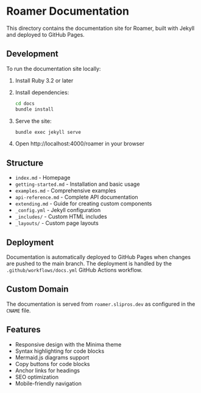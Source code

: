 # Roamer Documentation

This directory contains the documentation site for Roamer, built with Jekyll and deployed to GitHub Pages.

## Development

To run the documentation site locally:

1. Install Ruby 3.2 or later
2. Install dependencies:
   ```bash
   cd docs
   bundle install
   ```

3. Serve the site:
   ```bash
   bundle exec jekyll serve
   ```

4. Open http://localhost:4000/roamer in your browser

## Structure

- `index.md` - Homepage
- `getting-started.md` - Installation and basic usage
- `examples.md` - Comprehensive examples
- `api-reference.md` - Complete API documentation
- `extending.md` - Guide for creating custom components
- `_config.yml` - Jekyll configuration
- `_includes/` - Custom HTML includes
- `_layouts/` - Custom page layouts

## Deployment

Documentation is automatically deployed to GitHub Pages when changes are pushed to the main branch. The deployment is handled by the `.github/workflows/docs.yml` GitHub Actions workflow.

## Custom Domain

The documentation is served from `roamer.slipros.dev` as configured in the `CNAME` file.

## Features

- Responsive design with the Minima theme
- Syntax highlighting for code blocks
- Mermaid.js diagrams support
- Copy buttons for code blocks
- Anchor links for headings
- SEO optimization
- Mobile-friendly navigation